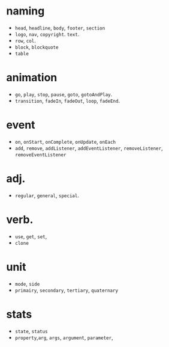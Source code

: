 # naming

- `head`, `headline`, `body`, `footer`, `section`
- `logo`, `nav`, `copyright`. `text`.
- `row`, `col`.
- `block`, `blockquote`
- `table`

# animation

- `go`, `play`, `stop`, `pause`, `goto`, `gotoAndPlay`.
- `transition`, `fadeIn`, `fadeOut`, `loop`, `fadeEnd`.

# event

- `on`, `onStart`, `onComplete`, `onUpdate`, `onEach`
- `add`, `remove`, `addListener`, `addEventListener`, `removeListener`, `removeEventListener`

# adj.

- `regular`, `general`, `special`.

# verb.

- `use`, `get`, `set`,
- `clone`

# unit

- `mode`, `side`
- `primairy`, `secondary`, `tertiary`, `quaternary`

# stats

- `state`, `status`
- `property`,`arg`, `args`, `argument`, `parameter`,

